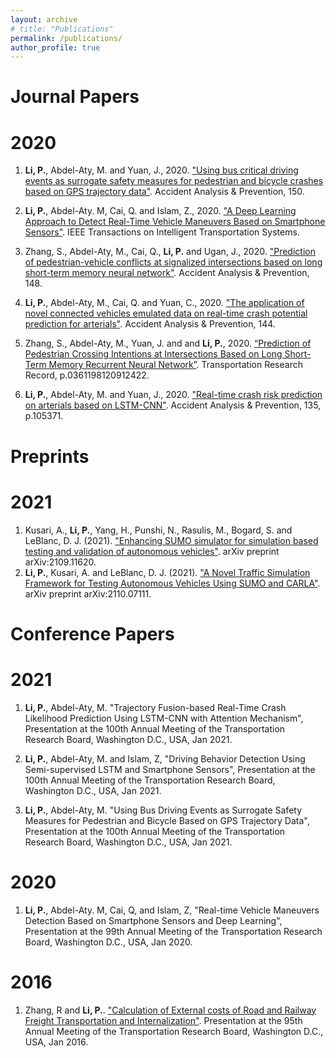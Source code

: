 ```yaml
---
layout: archive
# title: "Publications"
permalink: /publications/
author_profile: true
---
```


<!-- {% if author.googlescholar %}
  You can also find my articles on <u><a href="{{author.googlescholar}}">my Google Scholar profile</a>.</u>
{% endif %}

{% include base_path %}

{% for post in site.publications reversed %}
  {% include archive-single.html %}
{% endfor %} -->

Journal Papers
======
# 2020
1. **Li, P.**, Abdel-Aty, M. and Yuan, J., 2020. ["Using bus critical driving events as surrogate safety measures for pedestrian and bicycle crashes based on GPS trajectory data"](https://www.researchgate.net/publication/347440659_Using_bus_critical_driving_events_as_surrogate_safety_measures_for_pedestrian_and_bicycle_crashes_based_on_GPS_trajectory_data). Accident Analysis & Prevention, 150.

2. **Li, P.**, Abdel-Aty. M, Cai, Q. and Islam, Z., 2020. ["A Deep Learning Approach to Detect Real-Time Vehicle Maneuvers Based on Smartphone Sensors"](https://ieeexplore.ieee.org/document/9242246?fbclid=IwAR3T9vOiqEQN6lVYAhiHHltG23maOFwcwj98HxUfZni85kPQ9hcXy5vL8HM). IEEE Transactions on Intelligent Transportation Systems.

3. Zhang, S., Abdel-Aty, M., Cai, Q., **Li, P.** and Ugan, J., 2020. ["Prediction of pedestrian-vehicle conflicts at signalized intersections based on long short-term memory neural network"](https://www.sciencedirect.com/science/article/pii/S0001457520316195). Accident Analysis & Prevention, 148.

4. **Li, P.**, Abdel-Aty, M., Cai, Q. and Yuan, C., 2020. ["The application of novel connected vehicles emulated data on real-time crash potential prediction for arterials"](https://www.researchgate.net/publication/342690020_The_application_of_novel_connected_vehicles_emulated_data_on_real-time_crash_potential_prediction_for_arterials). Accident Analysis & Prevention, 144.

5. Zhang, S., Abdel-Aty, M., Yuan, J. and and **Li, P.**, 2020. [“Prediction of Pedestrian Crossing Intentions at Intersections Based on Long Short-Term Memory Recurrent Neural Network”](https://www.researchgate.net/publication/340064956_Prediction_of_Pedestrian_Crossing_Intentions_at_Intersections_Based_on_Long_Short-Term_Memory_Recurrent_Neural_Network). Transportation Research Record, p.0361198120912422.

6. **Li, P.**, Abdel-Aty, M. and Yuan, J., 2020. ["Real-time crash risk prediction on arterials based on LSTM-CNN"](https://www.researchgate.net/publication/337548957_Real-time_crash_risk_prediction_on_arterials_based_on_LSTM-CNN). Accident Analysis & Prevention, 135, p.105371.

Preprints
======
# 2021
1. Kusari, A., **Li, P.**, Yang, H., Punshi, N., Rasulis, M., Bogard, S. and LeBlanc, D. J. (2021). ["Enhancing SUMO simulator for simulation based testing and validation of autonomous vehicles"](https://arxiv.org/pdf/2109.11620.pdf). arXiv preprint arXiv:2109.11620.
2. **Li, P.**, Kusari, A. and LeBlanc, D. J. (2021). ["A Novel Traffic Simulation Framework for Testing Autonomous Vehicles Using SUMO and CARLA"](https://arxiv.org/pdf/2110.07111.pdf). arXiv preprint arXiv:2110.07111.

Conference Papers
======
# 2021
1. **Li, P.**, Abdel-Aty, M. "Trajectory Fusion-based Real-Time Crash Likelihood Prediction Using LSTM-CNN with Attention Mechanism", Presentation at the 100th Annual Meeting of the Transportation Research Board, Washington D.C., USA, Jan 2021.

2. **Li, P.**, Abdel-Aty, M. and Islam, Z, "Driving Behavior Detection Using Semi-supervised LSTM and Smartphone Sensors", Presentation at the 100th Annual Meeting of the Transportation Research Board, Washington D.C., USA, Jan 2021.

3. **Li, P.**, Abdel-Aty, M. "Using Bus Driving Events as Surrogate Safety Measures for Pedestrian and Bicycle Based on GPS Trajectory Data", Presentation at the 100th Annual Meeting of the Transportation Research Board, Washington D.C., USA, Jan 2021.

# 2020
1. **Li, P.**, Abdel-Aty. M, Cai, Q, and Islam, Z, "Real-time Vehicle Maneuvers Detection Based on Smartphone Sensors and Deep Learning", Presentation at the 99th Annual Meeting of the Transportation Research Board, Washington D.C., USA, Jan 2020.

# 2016
1. Zhang, R and **Li, P.**. ["Calculation of External costs of Road and Railway Freight Transportation and Internalization"](https://www.researchgate.net/profile/Pei_Li28/publication/308064025_Calculation_of_External_costs_of_Road_and_Railway_Freight_Transportation_and_Internalization/links/57d8aa9108ae5f03b498611d/Calculation-of-External-costs-of-Road-and-Railway-Freight-Transportation-and-Internalization.pdf). Presentation at the 95th Annual Meeting of the Transportation Research
Board, Washington D.C., USA, Jan 2016.
